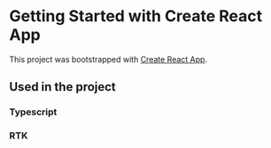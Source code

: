 # Getting Started with Create React App

This project was bootstrapped with [Create React App](https://github.com/facebook/create-react-app).

## Used in the project



### Typescript



### RTK


